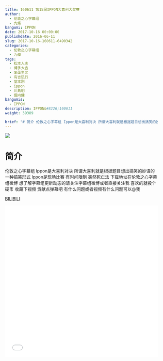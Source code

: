 ```yaml
---
title: 160611 第15届IPPON大喜利大奖赛
author: 
  - 伦敦之心字幕组
  - 九條
bangumi: IPPON
date: 2017-10-16 00:00:00
publishdate: 2016-06-11
slug: 2017-10-16-160611-6490342
categories: 
  - 伦敦之心字幕组
  - 九條
tags: 
  - 松本人志
  - 博多大吉
  - 笨蛋主义
  - 有吉弘行
  - 堂本刚
  - ippon
  - 川島明
  - 倔内健
bangumis: 
  - IPPON
description: IPPON&#8226;160611
weight: 39389

brief: "# 简介 伦敦之心字幕组 Ippon是大喜利对决 所谓大喜利就是根据题目想出搞笑的妙语的一种搞笑形式 Ippon是现场比赛 有时间限制 突然死亡法 下载地址在伦敦之心字幕组微博 想了解字幕组更新动态的请关注字幕组微博或者直接关注我 喜欢的就投个硬币 收藏下视频 贡献点弹幕吧 有什么问题或者视频有什么问题可以@我"
---
```


![](https://i.imgur.com/GhunzWu.jpg)

# 简介  
伦敦之心字幕组 Ippon是大喜利对决 所谓大喜利就是根据题目想出搞笑的妙语的一种搞笑形式 Ippon是现场比赛 有时间限制 突然死亡法 
下载地址在伦敦之心字幕组微博 想了解字幕组更新动态的请关注字幕组微博或者直接关注我 喜欢的就投个硬币 收藏下视频 贡献点弹幕吧
有什么问题或者视频有什么问题可以@我

  [BILIBILI](https://www.bilibili.com/video/av6490342/)


<div class="vcontainer">  <iframe class='video' src="//www.bilibili.com/blackboard/player.html?aid=6490342" width="100%" height="500" frameborder="0" allowfullscreen="allowfullscreen"></iframe></div>
